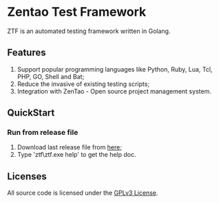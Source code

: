 # Zentao Test Framework
ZTF is an automated testing framework written in Golang.

## Features
1. Support popular programming languages like Python, Ruby, Lua, Tcl, PHP, GO, Shell and Bat;
2. Reduce the invasive of existing testing scripts;
3. Integration with ZenTao - Open source project management system.

## QuickStart
### Run from release file
1. Download last release file from [here](https://github.com/easysoft/zentaoatf/releases);
2. Type 'ztf\ztf.exe help' to get the help doc.

## Licenses
All source code is licensed under the [GPLv3 License](LICENSE.md).
